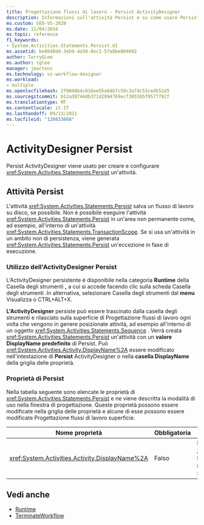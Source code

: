 ```yaml
---
title: Progettazione flussi di lavoro - Persist ActivityDesigner
description: Informazioni sull'attività Persist e su come usare Persist ActivityDesigner per creare e configurare un'attività Persist.
ms.custom: SEO-VS-2020
ms.date: 11/04/2016
ms.topic: reference
f1_keywords:
- System.Activities.Statements.Persist.UI
ms.assetid: be8648dd-3eb9-4a50-8ec1-57a8be804692
author: TerryGLee
ms.author: tglee
manager: jmartens
ms.technology: vs-workflow-designer
ms.workload:
- multiple
ms.openlocfilehash: 2f0040b4c816ee55e6db7c59c3a74c53cedb51d5
ms.sourcegitcommit: b12a38744db371d2894769ecf305585f9577792f
ms.translationtype: MT
ms.contentlocale: it-IT
ms.lasthandoff: 09/13/2021
ms.locfileid: "126633668"
---
```

# <a name="persist-activity-designer"></a>ActivityDesigner Persist

Persist  ActivityDesigner viene usato per creare e configurare <xref:System.Activities.Statements.Persist> un'attività.

## <a name="the-persist-activity"></a>Attività Persist

L'attività <xref:System.Activities.Statements.Persist> salva un flusso di lavoro su disco, se possibile. Non è possibile eseguire l'attività <xref:System.Activities.Statements.Persist> in un'area non permanente come, ad esempio, all'interno di un'attività <xref:System.Activities.Statements.TransactionScope>. Se si usa un'attività in un ambito non di persistenza, viene generata <xref:System.Activities.Statements.Persist> un'eccezione in fase di esecuzione.

### <a name="using-the-persist-activity-designer"></a>Utilizzo dell'ActivityDesigner Persist

L'ActivityDesigner persistente è disponibile nella categoria **Runtime** della Casella  degli strumenti **,**  a cui si accede facendo clic sulla scheda Casella degli strumenti .In alternativa, selezionare Casella degli strumenti dal **menu** Visualizza o CTRL+ALT+X. 

**L'ActivityDesigner** persiste può  essere trascinato dalla casella degli strumenti e rilasciato sulla superficie di Progettazione flussi di lavoro ogni volta che vengono in genere posizionate attività, ad esempio all'interno di un oggetto <xref:System.Activities.Statements.Sequence> . Verrà creata <xref:System.Activities.Statements.Persist> un'attività con un **valore DisplayName predefinito** di Persist. Può <xref:System.Activities.Activity.DisplayName%2A> essere modificato nell'intestazione di **Persist** ActivityDesigner o nella **casella DisplayName** della griglia delle proprietà.

### <a name="the-persist-properties"></a>Proprietà di Persist

Nella tabella seguente sono elencate le proprietà di <xref:System.Activities.Statements.Persist> e ne viene descritta la modalità di uso nella finestra di progettazione. Queste proprietà possono essere modificate nella griglia delle proprietà e alcune di esse possono essere modificate Progettazione flussi di lavoro superficie.

|Nome proprietà|Obbligatoria|Utilizzo|
|-|--------------|-|
|<xref:System.Activities.Activity.DisplayName%2A>|Falso|Nome descrittivo dell'attività <xref:System.Activities.Statements.Persist>. Il valore predefinito è Persist. Sebbene il nome visualizzato non sia obbligatorio, se ne consiglia l'uso.|

## <a name="see-also"></a>Vedi anche

- [Runtime](../workflow-designer/runtime-activity-designers.md)
- [TerminateWorkflow](../workflow-designer/terminateworkflow-activity-designer.md)
